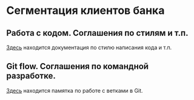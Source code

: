 # Сегментация клиентов банка

## Работа с кодом. Соглашения по стилям и т.п.
[Здесь](./docs/code-style.md) находится документация по стилю написания кода и т.п.

## Git flow. Соглашения по командной разработке.
[Здесь](./docs/git-flow.md) находится памятка по работе с ветками в Git.

